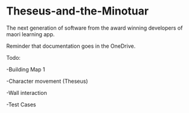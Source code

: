 # Theseus-and-the-Minotuar
The next generation of software from the award winning developers of maori learning app.

Reminder that documentation goes in the OneDrive.

Todo:

-Building Map 1

-Character movement (Theseus)

-Wall interaction

-Test Cases
